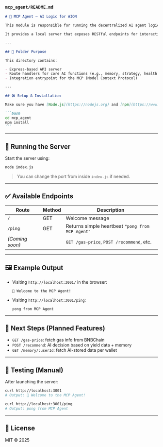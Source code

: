 ### `mcp_agent/README.md`

````markdown
# 🧠 MCP Agent – AI Logic for AION

This module is responsible for running the decentralized AI agent logic for **AION**, integrating **Membase** for sovereign memory and **BitAgent** for cross-platform intelligence.

It provides a local server that exposes RESTful endpoints for interacting with the AI memory layer, fetching strategies, and supporting the frontend.

---

## 📁 Folder Purpose

This directory contains:

- Express-based API server
- Route handlers for core AI functions (e.g., memory, strategy, health check)
- Integration entrypoint for the MCP (Model Context Protocol)

---

## 🛠 Setup & Installation

Make sure you have [Node.js](https://nodejs.org) and [npm](https://www.npmjs.com/) installed.

```bash
cd mcp_agent
npm install
```
````

---

## 🚀 Running the Server

Start the server using:

```bash
node index.js
```

> You can change the port from inside `index.js` if needed.

---

## ✅ Available Endpoints

| Route           | Method | Description                                      |
| --------------- | ------ | ------------------------------------------------ |
| `/`             | GET    | Welcome message                                  |
| `/ping`         | GET    | Returns simple heartbeat `"pong from MCP Agent"` |
| _(Coming soon)_ |        | `GET /gas-price`, `POST /recommend`, etc.        |

---

## 🖼 Example Output

- Visiting `http://localhost:3001/` in the browser:

  ```
  👋 Welcome to the MCP Agent!
  ```

- Visiting `http://localhost:3001/ping`:

  ```
  pong from MCP Agent
  ```

---

## 🔧 Next Steps (Planned Features)

- `GET /gas-price`: fetch gas info from BNBChain
- `POST /recommend`: AI decision based on yield data + memory
- `GET /memory/:userId`: fetch AI-stored data per wallet

---

## 🧪 Testing (Manual)

After launching the server:

```bash
curl http://localhost:3001
# Output: 👋 Welcome to the MCP Agent!

curl http://localhost:3001/ping
# Output: pong from MCP Agent
```

---

## 📄 License

MIT © 2025

```

```
